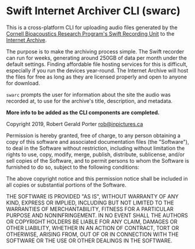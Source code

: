 # Swift Internet Archiver CLI (swarc)

This is a cross-platform CLI for uploading audio files generated by the [Cornell Bioacoustics Research Program's Swift Recording Unit](http://www.birds.cornell.edu/brp/swift/) to the [Internet Archive](https://archive.org/).

The purpose is to make the archiving process simple. The Swift recorder can run for weeks, generating around 250GB of data per month under the default settings. Finding affordable file hosting services for this is difficult, especially if you run the devices year-round. The Internet Archive will host the files for free as long as they are licensed properly and open to anyone for download.

`swarc` prompts the user for information about the site the audio was recorded at, to use for the archive's title, description, and metadata.

**More info to be added as the CLI components are completed.**

Copyright 2019, Robert Gerald Porter <rob@inpictures.ca>

Permission is hereby granted, free of charge, to any person obtaining a copy of this software and associated documentation files (the "Software"), to deal in the Software without restriction, including without limitation the rights to use, copy, modify, merge, publish, distribute, sublicense, and/or sell copies of the Software, and to permit persons to whom the Software is furnished to do so, subject to the following conditions:

The above copyright notice and this permission notice shall be included in all copies or substantial portions of the Software.

THE SOFTWARE IS PROVIDED "AS IS", WITHOUT WARRANTY OF ANY KIND, EXPRESS OR IMPLIED, INCLUDING BUT NOT LIMITED TO THE WARRANTIES OF MERCHANTABILITY, FITNESS FOR A PARTICULAR PURPOSE AND NONINFRINGEMENT. IN NO EVENT SHALL THE AUTHORS OR COPYRIGHT HOLDERS BE LIABLE FOR ANY CLAIM, DAMAGES OR OTHER LIABILITY, WHETHER IN AN ACTION OF CONTRACT, TORT OR OTHERWISE, ARISING FROM, OUT OF OR IN CONNECTION WITH THE SOFTWARE OR THE USE OR OTHER DEALINGS IN THE SOFTWARE.
